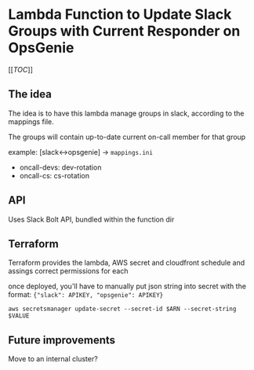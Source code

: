 # Lambda Function to Update Slack Groups with Current Responder on OpsGenie 

[[_TOC_]]

## The idea

The idea is to have this lambda manage groups in slack, according to the mappings file.

The groups will contain up-to-date current on-call member for that group

example: [slack<->opsgenie] -> `mappings.ini`
- oncall-devs: dev-rotation
- oncall-cs: cs-rotation

## API

Uses Slack Bolt API, bundled within the function dir

## Terraform

Terraform provides the lambda, AWS secret and cloudfront schedule and assings correct permissions for each

once deployed, you'll have to manually put json string into secret with the format: `{"slack": APIKEY, "opsgenie": APIKEY}`

`aws secretsmanager update-secret --secret-id $ARN --secret-string $VALUE`

## Future improvements

Move to an internal cluster?
